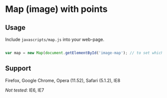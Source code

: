 # Map (image) with points

## Usage

Include `javascripts/map.js` into your web-page.

```javascript

var map = new Map(document.getElementById('image-map'); // to set which image (<img />) should be map of points
```

## Support
Firefox, Google Chrome, Opera (11.52), Safari (5.1.2), IE8

_Not tested_: IE6, IE7
